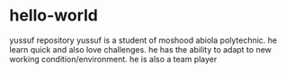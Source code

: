 # hello-world
yussuf repository
yussuf is a student of moshood abiola polytechnic. he learn quick and also love challenges. he has the ability to adapt to new working condition/environment. he is also a team player 
